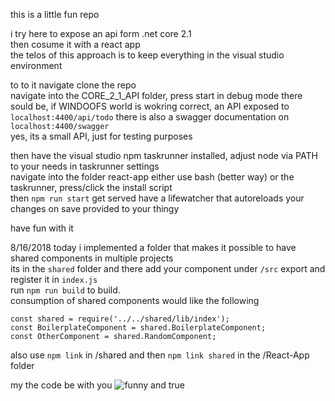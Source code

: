 this is a little fun repo

i try here to expose an api form .net core 2.1  
then cosume it with a react app  
the telos of this approach is to keep everything in the visual studio environment  

to to it navigate clone the repo  
navigate into the CORE_2_1_API folder, press start in debug mode
there sould be, if WINDOOFS world is wokring correct, an API exposed to ```localhost:4400/api/todo```
there is also a swagger documentation on `localhost:4400/swagger`  
yes, its a small API, just for testing purposes

then have the visual studio npm taskrunner installed, adjust node via PATH to your needs in taskrunner settings  
navigate into the folder react-app
either use bash (better way) or the taskrunner, press/click the install script  
then ```npm run start``` 
get served
have a lifewatcher that autoreloads your changes on save provided to your thingy

have fun with it  

8/16/2018
today i implemented a folder that makes it possible to have shared components in multiple projects  
its in the `shared` folder and there add your component under `/src` export and register it in `index.js`  
run `npm run build` to build.   
consumption of shared components would like the following
```
const shared = require('../../shared/lib/index');
const BoilerplateComponent = shared.BoilerplateComponent;
const OtherComponent = shared.RandomComponent;
```

also use `npm link` in /shared and then `npm link shared` in the /React-App folder

my the code be with you
![funny and true](https://pics.onsizzle.com/2-raskreddit-u-glitteredalien-6h-nsfw-whats-your-better-than-sex-34726053.png)